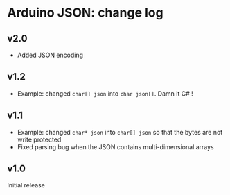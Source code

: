 Arduino JSON: change log
========================

v2.0
----

* Added JSON encoding

v1.2
----

* Example: changed `char[] json` into `char json[]`. Damn it C# !

v1.1
----

* Example: changed `char* json` into `char[] json` so that the bytes are not write protected
* Fixed parsing bug when the JSON contains multi-dimensional arrays

v1.0 
----

Initial release